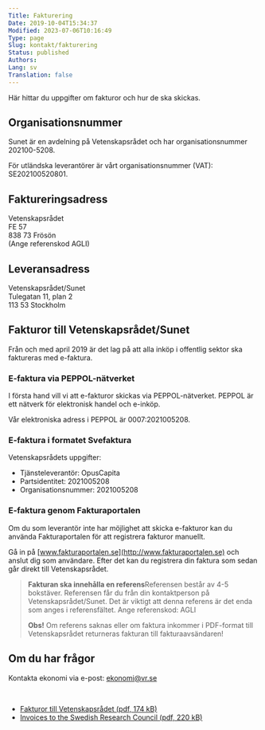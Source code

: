 ```yaml
---
Title: Fakturering
Date: 2019-10-04T15:34:37
Modified: 2023-07-06T10:16:49
Type: page
Slug: kontakt/fakturering
Status: published
Authors: 
Lang: sv
Translation: false
---
```


Här hittar du uppgifter om fakturor och hur de ska skickas.

## Organisationsnummer

Sunet är en avdelning på Vetenskapsrådet och har organisationsnummer 202100-5208.

För utländska leverantörer är vårt organisationsnummer (VAT): SE202100520801.

## Faktureringsadress

Vetenskapsrådet  
FE 57  
838 73 Frösön  
(Ange referenskod AGLI)

## Leveransadress

Vetenskapsrådet/Sunet  
Tulegatan 11, plan 2  
113 53 Stockholm

## Fakturor till Vetenskapsrådet/Sunet

Från och med april 2019 är det lag på att alla inköp i offentlig sektor ska faktureras med e-faktura.

### E-faktura via PEPPOL-nätverket

I första hand vill vi att e-fakturor skickas via PEPPOL-nätverket. PEPPOL är ett nätverk för elektronisk handel och e-inköp.

Vår elektroniska adress i PEPPOL är 0007:2021005208.

### E-faktura i formatet Svefaktura

Vetenskapsrådets uppgifter:

* Tjänsteleverantör: OpusCapita
* Partsidentitet: 2021005208
* Organisationsnummer: 2021005208

### E-faktura genom Fakturaportalen

Om du som leverantör inte har möjlighet att skicka e-fakturor kan du använda Fakturaportalen för att registrera fakturor manuellt.

Gå in på [www.fakturaportalen.se](http://www.fakturaportalen.se) och anslut dig som användare. Efter det kan du registrera din faktura som sedan går direkt till Vetenskapsrådet.

> **Fakturan ska innehålla en referens**Referensen består av 4-5 bokstäver. Referensen får du från din kontaktperson på Vetenskapsrådet/Sunet. Det är viktigt att denna referens är det enda som anges i referensfältet. Ange referenskod: AGLI
> 
> 
> **Obs!** Om referens saknas eller om faktura inkommer i PDF-format till Vetenskapsrådet returneras fakturan till fakturaavsändaren!
> 
> 

## Om du har frågor

Kontakta ekonomi via e-post: [ekonomi@vr.se](mailto:ekonomi@vr.se)

 

* [Fakturor till Vetenskapsrådet (pdf, 174 kB)](/wp-content/uploads/2023/06/Fakturor-till-Vetenskapsrådet.pdf)
* [Invoices to the Swedish Research Council (pdf, 220 kB)](/wp-content/uploads/2023/06/Invoices-to-the-Swedish-Research-Council.pdf)

